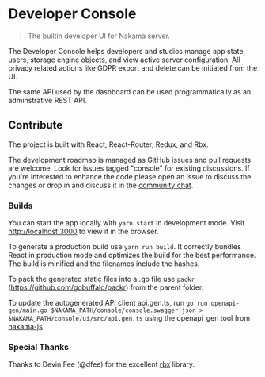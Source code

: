 Developer Console
=================

> The builtin developer UI for Nakama server.

The Developer Console helps developers and studios manage app state, users, storage engine objects, and view active server configuration. All privacy related actions like GDPR export and delete can be initiated from the UI.

The same API used by the dashboard can be used programmatically as an adminstrative REST API.

## Contribute

The project is built with React, React-Router, Redux, and Rbx.

The development roadmap is managed as GitHub issues and pull requests are welcome. Look for issues tagged "console" for existing discussions. If you're interested to enhance the code please open an issue to discuss the changes or drop in and discuss it in the [community chat](https://gitter.im/heroiclabs/nakama).

### Builds

You can start the app locally with `yarn start` in development mode. Visit [http://localhost:3000](http://localhost:3000) to view it in the browser.

To generate a production build use `yarn run build`. It correctly bundles React in production mode and optimizes the build for the best performance.
The build is minified and the filenames include the hashes.

To pack the generated static files into a .go file use `packr` (https://github.com/gobuffalo/packr) from the parent folder.

To update the autogenerated API client api.gen.ts, run `go run openapi-gen/main.go $NAKAMA_PATH/console/console.swagger.json > $NAKAMA_PATH/console/ui/src/api.gen.ts` using the openapi_gen tool from [nakama-js](https://github.com/heroiclabs/nakama-js)

### Special Thanks

Thanks to Devin Fee (@dfee) for the excellent [rbx](https://github.com/dfee/rbx) library.
